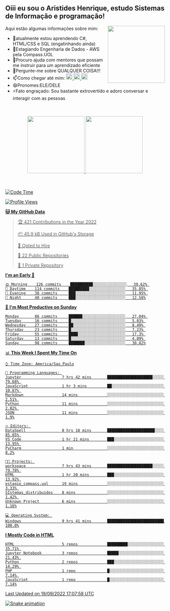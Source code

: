 ## Oiii eu sou o Aristides Henrique, estudo Sistemas de Informação e programação!

<div >
Aqui estão algumas informações sobre mim:<img align="right" height="180em" src="https://user-images.githubusercontent.com/97318481/177042589-45d62122-82a9-4a32-b3a7-87b322825b2f.png">
</div>

- 🌱atualmente estou aprendendo C#, HTML/CSS e SQL (engatinhando ainda)
- 👯Estagiando Engenharia de Dados - AWS pela Compass.UOL
- 🤔Procuro ajuda com mentores que possam me instruir para um aprendizado eficiente
- 💬Pergunte-me sobre QUALQUER COISA!!!
- 📫Como chegar até mim:
  <a href="https://www.instagram.com/aryhenry/" target="_blank">
  <img src="https://img.shields.io/badge/-Instagram-%23E4405F?style=for-the-badge&logo=instagram&logoColor=black" height="20px">
  </a>
  <a href="https://www.linkedin.com/in/aristides-henrique/" target="_blank">
  <img src="https://img.shields.io/badge/-LinkedIn-%230077B5?style=for-the-badge&logo=linkedin&logoColor=black" height="20px">
  </a> 
  <a href="mailto:arihenriqueuna@gmail.com">
  <img src="https://img.shields.io/badge/-Gmail-%23333?style=for-the-badge&logo=gmail&logoColor=white" height="20px">
  </a>
- 😄Pronomes:ELE/DELE
- ⚡Fato engraçado: Sou bastante extrovertido e adoro conversar e interagir com as pessoas
<br/>
<br/>
<div align="center">
  <a href="https://github.com/arihenrique">
  <img height="180em" src="https://github-readme-stats.vercel.app/api?username=arihenrique&show_icons=true&theme=dracula&include_all_commits=true&count_private=true"/>
  <img height="180em" src="https://github-readme-stats.vercel.app/api/top-langs/?username=arihenrique&layout=compact&langs_count=7&theme=dracula"/>
</div><br/><br/>

<!--START_SECTION:waka-->
![Code Time](http://img.shields.io/badge/Code%20Time-110%20hrs%2017%20mins-blue)

![Profile Views](http://img.shields.io/badge/Profile%20Views-18-blue)

**🐱 My GitHub Data** 

> 🏆 421 Contributions in the Year 2022
 > 
> 📦 45.9 kB Used in GitHub's Storage 
 > 
> 💼 Opted to Hire
 > 
> 📜 22 Public Repositories 
 > 
> 🔑 1 Private Repository 
 > 
**I'm an Early 🐤** 

```text
🌞 Morning    126 commits    ██████████░░░░░░░░░░░░░░░   39.62% 
🌇 Daytime    114 commits    █████████░░░░░░░░░░░░░░░░   35.85% 
🌃 Evening    38 commits     ███░░░░░░░░░░░░░░░░░░░░░░   11.95% 
🌙 Night      40 commits     ███░░░░░░░░░░░░░░░░░░░░░░   12.58%

```
📅 **I'm Most Productive on Sunday** 

```text
Monday       86 commits     ██████░░░░░░░░░░░░░░░░░░░   27.04% 
Tuesday      16 commits     █░░░░░░░░░░░░░░░░░░░░░░░░   5.03% 
Wednesday    27 commits     ██░░░░░░░░░░░░░░░░░░░░░░░   8.49% 
Thursday     23 commits     █░░░░░░░░░░░░░░░░░░░░░░░░   7.23% 
Friday       55 commits     ████░░░░░░░░░░░░░░░░░░░░░   17.3% 
Saturday     13 commits     █░░░░░░░░░░░░░░░░░░░░░░░░   4.09% 
Sunday       98 commits     ███████░░░░░░░░░░░░░░░░░░   30.82%

```


📊 **This Week I Spent My Time On** 

```text
⌚︎ Time Zone: America/Sao_Paulo

💬 Programming Languages: 
Jupyter                  7 hrs 42 mins       ████████████████████░░░░░   79.68% 
JavaScript               1 hr 3 mins         ██░░░░░░░░░░░░░░░░░░░░░░░   10.87% 
Markdown                 14 mins             ░░░░░░░░░░░░░░░░░░░░░░░░░   2.51% 
Python                   11 mins             ░░░░░░░░░░░░░░░░░░░░░░░░░   2.02% 
JSON                     11 mins             ░░░░░░░░░░░░░░░░░░░░░░░░░   1.9%

🔥 Editors: 
DataSpell                8 hrs 18 mins       █████████████████████░░░░   85.85% 
VS Code                  1 hr 21 mins        ███░░░░░░░░░░░░░░░░░░░░░░   13.95% 
PyCharm                  1 min               ░░░░░░░░░░░░░░░░░░░░░░░░░   0.2%

🐱‍💻 Projects: 
workspace                7 hrs 43 mins       ████████████████████░░░░░   79.78% 
HTML                     1 hr 20 mins        ███░░░░░░░░░░░░░░░░░░░░░░   13.92% 
estagio_compass.uol      19 mins             ░░░░░░░░░░░░░░░░░░░░░░░░░   3.33% 
SIstemas_distribuidos    8 mins              ░░░░░░░░░░░░░░░░░░░░░░░░░   1.42% 
Unknown Project          6 mins              ░░░░░░░░░░░░░░░░░░░░░░░░░   1.16%

💻 Operating System: 
Windows                  9 hrs 41 mins       █████████████████████████   100.0%

```

**I Mostly Code in HTML** 

```text
HTML                     5 repos             █████████░░░░░░░░░░░░░░░░   35.71% 
Jupyter Notebook         3 repos             █████░░░░░░░░░░░░░░░░░░░░   21.43% 
Python                   2 repos             ███░░░░░░░░░░░░░░░░░░░░░░   14.29% 
PHP                      1 repo              █░░░░░░░░░░░░░░░░░░░░░░░░   7.14% 
JavaScript               1 repo              █░░░░░░░░░░░░░░░░░░░░░░░░   7.14%

```



 Last Updated on 19/09/2022 17:07:58 UTC
<!--END_SECTION:waka-->

![Snake animation](https://github.com/arihenrique/arihenrique/blob/output/github-contribution-grid-snake.svg)
